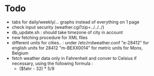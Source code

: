 # Todo

- tabs for daily/weekly/... graphs instead of everything on 1 page
- check input security (weather.cgi?zip=../../../)
- db_update.sh : should take timezone of city in account
- new fetching procedure for XML files
- different units for cities.. : under /etc/rrdweather.conf
  "e-28412" for english units for 28412
  "m-BEXX0014" for metric units for Mons, Belgium
- fetch weather data only in Fahrenheit and conver to Celsius if necessary, using the following formula :
  * ($fahr - 32) * 5/9

